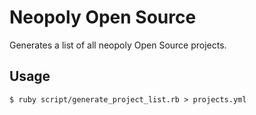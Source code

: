 # Neopoly Open Source

Generates a list of all neopoly Open Source projects.

## Usage


    $ ruby script/generate_project_list.rb > projects.yml